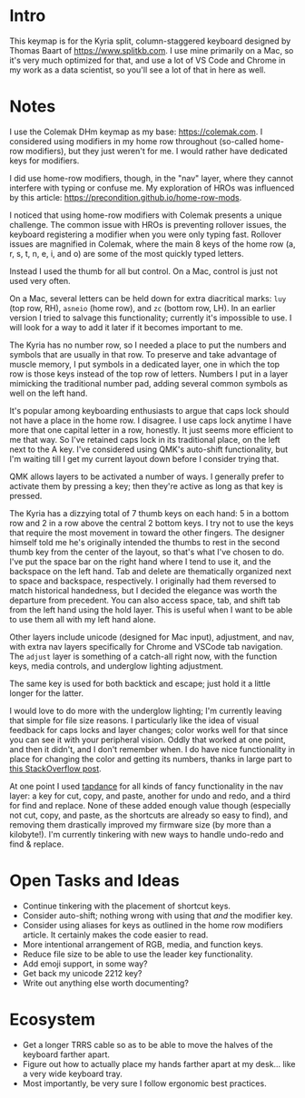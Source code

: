 # Intro

This keymap is for the Kyria split, column-staggered keyboard
designed by Thomas Baart of https://www.splitkb.com.
I use mine primarily on a Mac, so it's very much optimized for that,
and use a lot of VS Code and Chrome in my work as a data scientist,
so you'll see a lot of that in here as well.

# Notes

I use the Colemak DHm keymap as my base: https://colemak.com.
I considered using modifiers in my home row throughout (so-called home-row modifiers),
but they just weren't for me.
I would rather have dedicated keys for modifiers.

I did use home-row modifiers, though, in the "nav" layer,
where they cannot interfere with typing or confuse me.
My exploration of HROs was influenced by this article:
https://precondition.github.io/home-row-mods.

I noticed that using home-row modifiers with Colemak presents a unique challenge.
The common issue with HROs is preventing rollover issues,
the keyboard registering a modifier when you were only typing fast.
Rollover issues are magnified in Colemak, where the main 8 keys of the home row
(a, r, s, t, n, e, i, and o) are some of the most quickly typed letters.

Instead I used the thumb for all but control.
On a Mac, control is just not used very often.

On a Mac, several letters can be held down for extra diacritical marks:
`luy` (top row, RH), `asneio` (home row), and `zc` (bottom row, LH).
In an earlier version I tried to salvage this functionality;
currently it's impossible to use.
I will look for a way to add it later if it becomes important to me.

The Kyria has no number row, so I needed a place to put the numbers and symbols
that are usually in that row.
To preserve and take advantage of muscle memory, I put symbols in a dedicated layer,
one in which the top row is those keys instead of the top row of letters.
Numbers I put in a layer mimicking the traditional number pad,
adding several common symbols as well on the left hand.

It's popular among keyboarding enthusiasts to argue
that caps lock should not have a place in the home row.
I disagree.
I use caps lock anytime I have more that one capital letter in a row, honestly.
It just seems more efficient to me that way.
So I've retained caps lock in its traditional place, on the left next to the A key.
I've considered using QMK's auto-shift functionality,
but I'm waiting till I get my current layout down before I consider trying that.

QMK allows layers to be activated a number of ways.
I generally prefer to activate them by pressing a key;
then they're active as long as that key is pressed.

The Kyria has a dizzying total of 7 thumb keys on each hand:
5 in a bottom row and 2 in a row above the central 2 bottom keys.
I try not to use the keys that require the most movement in toward the other fingers.
The designer himself told me he's originally intended the thumbs to rest
in the second thumb key from the center of the layout,
so that's what I've chosen to do.
I've put the space bar on the right hand where I tend to use it,
and the backspace on the left hand.
Tab and delete are thematically organized next to space and backspace, respectively.
I originally had them reversed to match historical handedness,
but I decided the elegance was worth the departure from precedent.
You can also access space, tab, and shift tab from the left hand using the hold layer.
This is useful when I want to be able to use them all with my left hand alone.

Other layers include unicode (designed for Mac input), adjustment, and nav,
with extra nav layers specifically for Chrome and VSCode tab navigation.
The `adjust` layer is something of a catch-all right now, with the function keys,
media controls, and underglow lighting adjustment.

The same key is used for both backtick and escape;
just hold it a little longer for the latter.

I would love to do more with the underglow lighting;
I'm currently leaving that simple for file size reasons.
I particularly like the idea of visual feedback for caps locks and layer changes;
color works well for that since you can see it with your peripheral vision.
Oddly that worked at one point, and then it didn't, and I don't remember when.
I do have nice functionality in place for changing the color and getting its numbers,
thanks in large part to [this StackOverflow post][lighting-stackoverflow].

At one point I used [tapdance][tapdance] for all kinds of fancy functionality
in the nav layer:
a key for cut, copy, and paste,
another for undo and redo,
and a third for find and replace.
None of these added enough value though
(especially not cut, copy, and paste, as the shortcuts are already so easy to find),
and removing them drastically improved my firmware size (by more than a kilobyte!).
I'm currently tinkering with new ways to handle undo-redo and find & replace.

# Open Tasks and Ideas

* Continue tinkering with the placement of shortcut keys.
* Consider auto-shift; nothing wrong with using that _and_ the modifier key.
* Consider using aliases for keys as outlined in the home row modifiers article.
  It certainly makes the code easier to read.
* More intentional arrangement of RGB, media, and function keys.
* Reduce file size to be able to use the leader key functionality.
* Add emoji support, in some way?
* Get back my unicode 2212 key?
* Write out anything else worth documenting?

# Ecosystem

* Get a longer TRRS cable so as to be able to move the halves of the keyboard
  farther apart.
* Figure out how to actually place my hands farther apart at my desk…
  like a very wide keyboard tray.
* Most importantly, be very sure I follow ergonomic best practices.

[lighting-stackoverflow]: https://stackoverflow.com/questions/65556317/qmk-rgb-saturation-bottoms-out
[tapdance]: https://beta.docs.qmk.fm/using-qmk/software-features/feature_tap_dance

